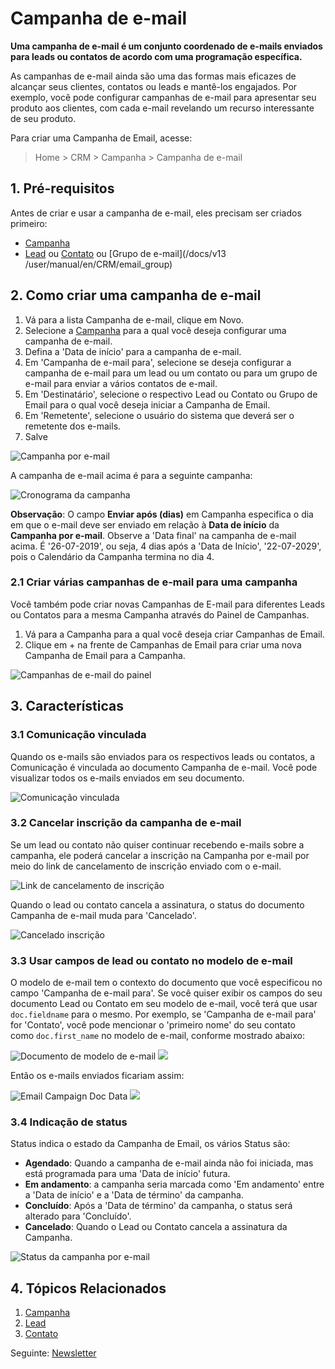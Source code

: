 # Campanha de e-mail


**Uma campanha de e-mail é um conjunto coordenado de e-mails enviados para leads ou contatos de acordo com uma programação específica.**


As campanhas de e-mail ainda são uma das formas mais eficazes de alcançar seus clientes, contatos ou leads e mantê-los engajados. Por exemplo, você pode configurar campanhas de e-mail para apresentar seu produto aos clientes, com cada e-mail revelando um recurso interessante de seu produto.


Para criar uma Campanha de Email, acesse:



>
> Home > CRM > Campanha > Campanha de e-mail
>
>
>


## 1. Pré-requisitos


Antes de criar e usar a campanha de e-mail, eles precisam ser criados primeiro:


* [Campanha](/docs/v13/user/manual/en/CRM/campanha)
* [Lead](/docs/v13/user/manual/en/CRM/lead) ou [Contato](/docs/v13/user/manual/en/CRM/contact) ou [Grupo de e-mail](/docs/v13 /user/manual/en/CRM/email_group)


## 2. Como criar uma campanha de e-mail


1. Vá para a lista Campanha de e-mail, clique em Novo.
2. Selecione a [Campanha](/docs/v13/user/manual/en/CRM/campanha) para a qual você deseja configurar uma campanha de e-mail.
3. Defina a 'Data de início' para a campanha de e-mail.
4. Em 'Campanha de e-mail para', selecione se deseja configurar a campanha de e-mail para um lead ou um contato ou para um grupo de e-mail para enviar a vários contatos de e-mail.
5. Em 'Destinatário', selecione o respectivo Lead ou Contato ou Grupo de Email para o qual você deseja iniciar a Campanha de Email.
6. Em 'Remetente', selecione o usuário do sistema que deverá ser o remetente dos e-mails.
7. Salve


![Campanha por e-mail](/files/email-campaign.png)


A campanha de e-mail acima é para a seguinte campanha:


![Cronograma da campanha](/files/campaign-email-schedule.png)


**Observação**: O campo **Enviar após (dias)** em Campanha especifica o dia em que o e-mail deve ser enviado em relação à **Data de início** da **Campanha por e-mail**. Observe a 'Data final' na campanha de e-mail acima. É '26-07-2019', ou seja, 4 dias após a 'Data de Início', '22-07-2029', pois o Calendário da Campanha termina no dia 4.


### 2.1 Criar várias campanhas de e-mail para uma campanha


Você também pode criar novas Campanhas de E-mail para diferentes Leads ou Contatos para a mesma Campanha através do Painel de Campanhas.


1. Vá para a Campanha para a qual você deseja criar Campanhas de Email.
2. Clique em + na frente de Campanhas de Email para criar uma nova Campanha de Email para a Campanha.


![Campanhas de e-mail do painel](/files/campaign-dashboard.png)


## 3. Características


### 3.1 Comunicação vinculada


Quando os e-mails são enviados para os respectivos leads ou contatos, a Comunicação é vinculada ao documento Campanha de e-mail. Você pode visualizar todos os e-mails enviados em seu documento.


![Comunicação vinculada](/files/email-campaign-linked-comm.png)


### 3.2 Cancelar inscrição da campanha de e-mail


Se um lead ou contato não quiser continuar recebendo e-mails sobre a campanha, ele poderá cancelar a inscrição na Campanha por e-mail por meio do link de cancelamento de inscrição enviado com o e-mail.


![Link de cancelamento de inscrição](/files/unsubscribe-link.png)


Quando o lead ou contato cancela a assinatura, o status do documento Campanha de e-mail muda para 'Cancelado'.


![Cancelado inscrição](/files/email-campaign-unsubscribe.png)


### 3.3 Usar campos de lead ou contato no modelo de e-mail


O modelo de e-mail tem o contexto do documento que você especificou no campo 'Campanha de e-mail para'. Se você quiser exibir os campos do seu documento Lead ou Contato em seu modelo de e-mail, você terá que usar `doc.fieldname` para o mesmo.
 Por exemplo, se 'Campanha de e-mail para' for 'Contato', você pode mencionar o 'primeiro nome' do seu contato como `doc.first_name` no modelo de e-mail, conforme mostrado abaixo:


![Documento de modelo de e-mail](/files/email-template-doc.png)
![](/docs/v13/assets/img/crm/)


Então os e-mails enviados ficariam assim:


![Email Campaign Doc Data](/files/email-campaign-doc-data.png)
![](/docs/v13/assets/img/crm/)


### 3.4 Indicação de status


Status indica o estado da Campanha de Email, os vários Status são:


* **Agendado**: Quando a campanha de e-mail ainda não foi iniciada, mas está programada para uma 'Data de início' futura.
* **Em andamento**: a campanha seria marcada como 'Em andamento' entre a 'Data de início' e a 'Data de término' da campanha.
* **Concluído**: Após a 'Data de término' da campanha, o status será alterado para 'Concluído'.
* **Cancelado**: Quando o Lead ou Contato cancela a assinatura da Campanha.


![Status da campanha por e-mail](/files/email-campaign-status.png)


## 4. Tópicos Relacionados


1. [Campanha](/docs/v13/user/manual/en/CRM/campanha)
2. [Lead](/docs/v13/user/manual/en/CRM/lead)
3. [Contato](/docs/v13/user/manual/en/CRM/contato)


Seguinte: [Newsletter](/docs/v13/user/manual/en/CRM/newsletter)